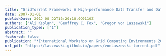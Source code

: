 ```yaml
---
title: "GridTorrent Framework: A High-performance Data Transfer and Data Sharing Framework for Scientific Computing"
date: 2007-01-01
publishDate: 2019-08-22T18:20:18.090110Z
authors: ["Ali Kaplan", "Geoffrey C. Fox", "Gregor von Laszewski"]
publication_types: ["1"]
abstract: ""
featured: false
publication: "*International Workshop on Grid Computing Environments 2007 (GCE07)*"
url_pdf: "https://laszewski.github.io/papers/vonLaszewski-torrent.pdf"
---
```


